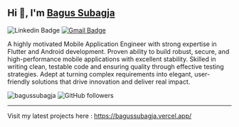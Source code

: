 ## Hi 👋, I'm [Bagus Subagja](https://www.linkedin.com/in/bagussubagja/)


![Linkedin Badge](https://img.shields.io/badge/LinkedIn-blue?style=flat&logo=linkedin&labelColor=blue&link=https://www.linkedin.com/in/bagussubagja/) [![Gmail Badge](https://img.shields.io/badge/Gmail-red?style=flat-square&logo=Gmail&logoColor=white&link=mailto:bagussubagja17@gmail.com)](mailto:bagussubagja17@gmail.com)

A highly motivated Mobile Application Engineer with strong expertise in Flutter and Android development. Proven ability to build robust, secure, and high-performance mobile applications with excellent stability. Skilled in writing clean, testable code and ensuring quality through effective testing strategies. Adept at turning complex requirements into elegant, user-friendly solutions that drive innovation and deliver real impact.

<img src="https://komarev.com/ghpvc/?username=bagussubagja&label=Profile%20views&color=0e75b6&style=flat" alt="bagussubagja" /> ![GitHub followers](https://img.shields.io/github/followers/bagussubagja)

------

Visit my latest projects here : https://bagussubagja.vercel.app/

